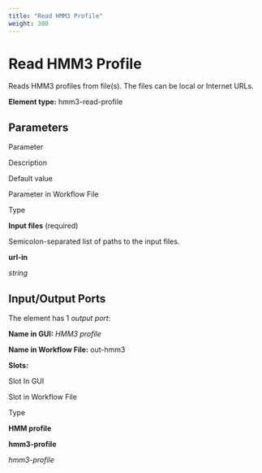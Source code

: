 ```yaml
---
title: "Read HMM3 Profile"
weight: 300
---
```



# Read HMM3 Profile

Reads HMM3 profiles from file(s). The files can be local or Internet URLs.

**Element type:** hmm3-read-profile

Parameters
----------

Parameter

Description

Default value

Parameter in Workflow File

Type

**Input files** (required)

Semicolon-separated list of paths to the input files.



**url-in**

_string_

Input/Output Ports
------------------

The element has 1 _output port_:

**Name in GUI:** _HMM3 profile_

**Name in Workflow File:** out-hmm3

**Slots:**

Slot In GUI

Slot in Workflow File

Type

**HMM profile**

**hmm3-profile**

_hmm3-profile_
